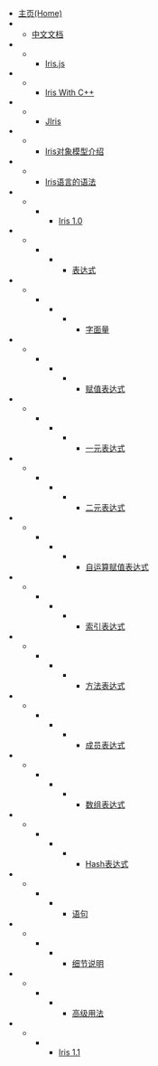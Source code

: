 - [主页(Home)](/README)
- - [中文文档](/zh-cn/index)
- - - [Iris.js](/zh-cn/iris-js/index)
- - - [Iris With C++](/zh-cn/iris-cpp)
- - - [JIris](/zh-cn/jiris)
- - - [Iris对象模型介绍](/zh-cn/oop-patern/oop-patern)
- - - [Iris语言的语法](/zh-cn/syntex/syntex-index)
- - - - [Iris 1.0](/zh-cn/syntex/1-0/index)
- - - - - [表达式](/zh-cn/syntex/1-0/expression/syntex-expression)
- - - - - - [字面量](/zh-cn/syntex/1-0/expression/syntex-expression#s1)
- - - - - - [赋值表达式](/zh-cn/syntex/1-0/expression/syntex-expression#s2)
- - - - - - [一元表达式](/zh-cn/syntex/1-0/expression/syntex-expression#s3)
- - - - - - [二元表达式](/zh-cn/syntex/1-0/expression/syntex-expression#s4)
- - - - - - [自运算赋值表达式](/zh-cn/syntex/1-0/expression/syntex-expression#s5)
- - - - - - [索引表达式](/zh-cn/syntex/1-0/expression/syntex-expression#s6)
- - - - - - [方法表达式](/zh-cn/syntex/1-0/expression/syntex-expression#s7)
- - - - - - [成员表达式](/zh-cn/syntex/1-0/expression/syntex-expression#s8)
- - - - - - [数组表达式](/zh-cn/syntex/1-0/expression/syntex-expression#s9)
- - - - - - [Hash表达式](/zh-cn/syntex/1-0/expression/syntex-expression#s10)
- - - - - [语句](/zh-cn/syntex/1-0/statement/syntex-statement)
- - - - - [细节说明](/zh-cn/syntex/1-0/details/syntex-details)
- - - - - [高级用法](/zh-cn/syntex/1-0/pro-use/syntex-pro-use)
- - - - [Iris 1.1](/zh-cn/syntex/1-1/lambda-annotation)
